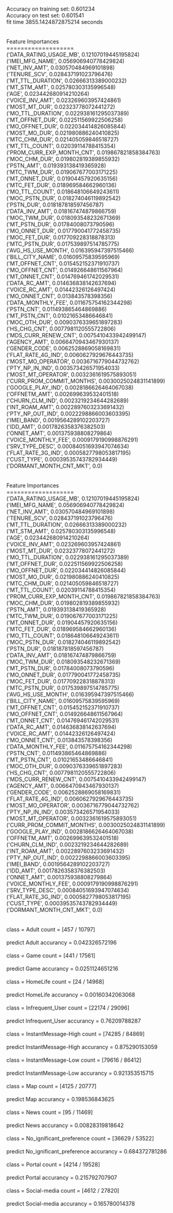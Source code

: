Accuracy on training set: 0.601234<br>Accuracy on test set: 0.601541<br>fit time 3855.1424872875214 seconds<br><br><br>Feature Importances<br>===================<br>('DATA_RATING_USAGE_MB', 0.12107019445195824)<br>('IMEI_MFG_NAME', 0.056906940778429824)<br>('NET_INV_AMT', 0.030570484969101898)<br>('TENURE_SCV', 0.028437191023796476)<br>('MT_TTL_DURATION', 0.02666313389000232)<br>('MT_STM_AMT', 0.025780303135996548)<br>('AGE', 0.023442680914210264)<br>('VOICE_INV_AMT', 0.023269603957424861)<br>('MOST_MT_DUR', 0.02323778072441272)<br>('MO_TTL_DURATION', 0.022938161295037389)<br>('MT_OFFNET_DUR', 0.022511569922506258)<br>('MO_OFFNET_DUR', 0.022034414826085844)<br>('MOST_MO_DUR', 0.021980886240410825)<br>('MTC_CHM_DUR', 0.021405059846518727)<br>('MT_TTL_COUNT', 0.02039114788415354)<br>('PROM_CURR_EXP_MONTH_CNT', 0.019867821858384763)<br>('MOC_CHM_DUR', 0.019802819389855932)<br>('PSTN_AMT', 0.019393138419365928)<br>('MTC_TWM_DUR', 0.019067677003171225)<br>('MT_ONNET_DUR', 0.01904457920635156)<br>('MTC_FET_DUR', 0.018969584662960136)<br>('MO_TTL_COUNT', 0.018648106649243611)<br>('MOC_PSTN_DUR', 0.018274046119892542)<br>('PSTN_DUR', 0.018187818597456787)<br>('DATA_INV_AMT', 0.018167474879866759)<br>('MOC_TWM_DUR', 0.018093548232671369)<br>('MT_PSTN_DUR', 0.01784008073790596)<br>('MO_ONNET_DUR', 0.017790041772458735)<br>('MOC_FET_DUR', 0.017709228318878313)<br>('MTC_PSTN_DUR', 0.017539897514785775)<br>('AVG_HS_USE_MONTH', 0.016395947397515466)<br>('BILL_CITY_NAME', 0.01609575839595969)<br>('MT_OFFNET_CNT', 0.015452152371910737)<br>('MO_OFFNET_CNT', 0.014926648611567964)<br>('MT_ONNET_CNT', 0.014769461742029531)<br>('DATA_RC_AMT', 0.014636838142637694)<br>('VOICE_RC_AMT', 0.01442326126497424)<br>('MO_ONNET_CNT', 0.013843578398356)<br>('DATA_MONTHLY_FEE', 0.011675754162344298)<br>('PSTN_CNT', 0.011493865464869886)<br>('MT_PSTN_CNT', 0.01021653486646841)<br>('MOC_OTH_DUR', 0.0090376339651897283)<br>('HS_CHG_CNT', 0.0077981120555722806)<br>('MDS_CURR_RENEW_CNT', 0.0075410433942499147)<br>('AGENCY_AMT', 0.0066470943467930137)<br>('GENDER_CODE', 0.0062528869058169831)<br>('FLAT_RATE_4G_IND', 0.0060627929676443735)<br>('MOST_MO_OPERATOR', 0.0036716779044732762)<br>('PTY_NP_IN_IND', 0.003573426571954033)<br>('MOST_MT_OPERATOR', 0.0032361619575893051)<br>('CURR_PROM_COMMIT_MONTHS', 0.0030025024831141899)<br>('GOOGLE_PLAY_IND', 0.0028186626464067038)<br>('OFFNETM_AMT', 0.002699639532401518)<br>('CHURN_CLM_IND', 0.0023219234644282689)<br>('INT_ROAM_AMT', 0.0022897603233691432)<br>('PTY_NP_OUT_IND', 0.0022298866003603395)<br>('IMEI_BAND', 0.0019564289102203727)<br>('IDD_AMT', 0.0017826358376382503)<br>('ONNET_AMT', 0.001375938808279864)<br>('VOICE_MONTHLY_FEE', 0.0009179190998876291)<br>('SRV_TYPE_DESC', 0.00084051693947074634)<br>('FLAT_RATE_3G_IND', 0.0005827798053817195)<br>('CUST_TYPE', 0.00039535743782934449)<br>('DORMANT_MONTH_CNT_MKT', 0.0)<br><br><br>Feature Importances<br>===================<br>('DATA_RATING_USAGE_MB', 0.12107019445195824)<br>('IMEI_MFG_NAME', 0.056906940778429824)<br>('NET_INV_AMT', 0.030570484969101898)<br>('TENURE_SCV', 0.028437191023796476)<br>('MT_TTL_DURATION', 0.02666313389000232)<br>('MT_STM_AMT', 0.025780303135996548)<br>('AGE', 0.023442680914210264)<br>('VOICE_INV_AMT', 0.023269603957424861)<br>('MOST_MT_DUR', 0.02323778072441272)<br>('MO_TTL_DURATION', 0.022938161295037389)<br>('MT_OFFNET_DUR', 0.022511569922506258)<br>('MO_OFFNET_DUR', 0.022034414826085844)<br>('MOST_MO_DUR', 0.021980886240410825)<br>('MTC_CHM_DUR', 0.021405059846518727)<br>('MT_TTL_COUNT', 0.02039114788415354)<br>('PROM_CURR_EXP_MONTH_CNT', 0.019867821858384763)<br>('MOC_CHM_DUR', 0.019802819389855932)<br>('PSTN_AMT', 0.019393138419365928)<br>('MTC_TWM_DUR', 0.019067677003171225)<br>('MT_ONNET_DUR', 0.01904457920635156)<br>('MTC_FET_DUR', 0.018969584662960136)<br>('MO_TTL_COUNT', 0.018648106649243611)<br>('MOC_PSTN_DUR', 0.018274046119892542)<br>('PSTN_DUR', 0.018187818597456787)<br>('DATA_INV_AMT', 0.018167474879866759)<br>('MOC_TWM_DUR', 0.018093548232671369)<br>('MT_PSTN_DUR', 0.01784008073790596)<br>('MO_ONNET_DUR', 0.017790041772458735)<br>('MOC_FET_DUR', 0.017709228318878313)<br>('MTC_PSTN_DUR', 0.017539897514785775)<br>('AVG_HS_USE_MONTH', 0.016395947397515466)<br>('BILL_CITY_NAME', 0.01609575839595969)<br>('MT_OFFNET_CNT', 0.015452152371910737)<br>('MO_OFFNET_CNT', 0.014926648611567964)<br>('MT_ONNET_CNT', 0.014769461742029531)<br>('DATA_RC_AMT', 0.014636838142637694)<br>('VOICE_RC_AMT', 0.01442326126497424)<br>('MO_ONNET_CNT', 0.013843578398356)<br>('DATA_MONTHLY_FEE', 0.011675754162344298)<br>('PSTN_CNT', 0.011493865464869886)<br>('MT_PSTN_CNT', 0.01021653486646841)<br>('MOC_OTH_DUR', 0.0090376339651897283)<br>('HS_CHG_CNT', 0.0077981120555722806)<br>('MDS_CURR_RENEW_CNT', 0.0075410433942499147)<br>('AGENCY_AMT', 0.0066470943467930137)<br>('GENDER_CODE', 0.0062528869058169831)<br>('FLAT_RATE_4G_IND', 0.0060627929676443735)<br>('MOST_MO_OPERATOR', 0.0036716779044732762)<br>('PTY_NP_IN_IND', 0.003573426571954033)<br>('MOST_MT_OPERATOR', 0.0032361619575893051)<br>('CURR_PROM_COMMIT_MONTHS', 0.0030025024831141899)<br>('GOOGLE_PLAY_IND', 0.0028186626464067038)<br>('OFFNETM_AMT', 0.002699639532401518)<br>('CHURN_CLM_IND', 0.0023219234644282689)<br>('INT_ROAM_AMT', 0.0022897603233691432)<br>('PTY_NP_OUT_IND', 0.0022298866003603395)<br>('IMEI_BAND', 0.0019564289102203727)<br>('IDD_AMT', 0.0017826358376382503)<br>('ONNET_AMT', 0.001375938808279864)<br>('VOICE_MONTHLY_FEE', 0.0009179190998876291)<br>('SRV_TYPE_DESC', 0.00084051693947074634)<br>('FLAT_RATE_3G_IND', 0.0005827798053817195)<br>('CUST_TYPE', 0.00039535743782934449)<br>('DORMANT_MONTH_CNT_MKT', 0.0)<br><br><br>class = Adult count = [457 / 10797]<br><br>predict Adult accurancy = 0.042326572196<br><br>class = Game count = [441 / 17561]<br><br>predict Game accurancy = 0.0251124651216<br><br>class = HomeLife count = [24 / 14968]<br><br>predict HomeLife accurancy = 0.00160342063068<br><br>class = Infrequent_User count = [22174 / 29096]<br><br>predict Infrequent_User accurancy = 0.76209788287<br><br>class = InstantMessage-High count = [74285 / 84869]<br><br>predict InstantMessage-High accurancy = 0.875290153059<br><br>class = InstantMessage-Low count = [79616 / 86412]<br><br>predict InstantMessage-Low accurancy = 0.921353515715<br><br>class = Map count = [4125 / 20777]<br><br>predict Map accurancy = 0.198536843625<br><br>class = News count = [95 / 11469]<br><br>predict News accurancy = 0.00828319818642<br><br>class = No_ignificant_preference count = [36629 / 53522]<br><br>predict No_ignificant_preference accurancy = 0.684372781286<br><br>class = Portal count = [4214 / 19528]<br><br>predict Portal accurancy = 0.215792707907<br><br>class = Social-media count = [4612 / 27820]<br><br>predict Social-media accurancy = 0.165780014378
